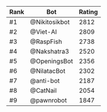 Rank|Bot|Rating
---|---|---
#1|@Nikitosikbot|2812
#2|@Viet-AI|2809
#3|@RaspFish|2738
#4|@Nakshatra3|2520
#5|@OpeningsBot|2356
#6|@NilatacBot|2302
#7|@anti-bot|2187
#8|@CatNail|2054
#9|@pawnrobot|1847
